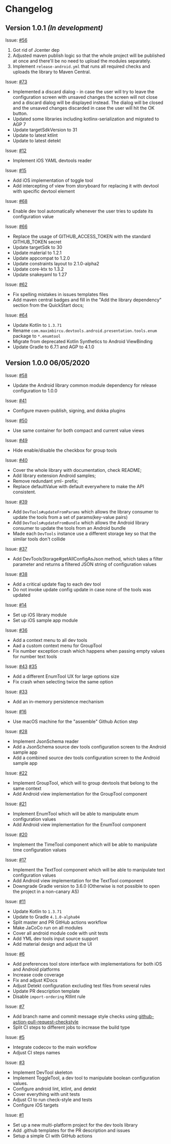 Changelog
=========

## Version 1.0.1 *(In development)*
Issue: [#56](https://github.com/maximbircu/devtools-library/issues/56)
1. Got rid of Jcenter dep
2. Adjusted maven publish logic so that the whole project will be published at once and there'll be no need to upload the modules separately.
3. Implement `release-android.yml` that runs all required checks and uploads the library to Maven Central.

Issue: [#73](https://github.com/maximbircu/devtools-library/issues/73)
- Implemented a discard dialog - in case the user will try to leave the configuration screen with unsaved changes the screen will not close and a discard dialog will be displayed instead. The dialog will be closed and the unsaved changes discarded in case the user will hit the OK button.
- Updated some libraries including kotlinx-serialization and migrated to AGP 7
- Update targetSdkVersion to 31
- Update to latest ktlint
- Update to latest detekt

Issue: [#12](https://github.com/maximbircu/devtools-library/issues/12)
- Implement iOS YAML devtools reader

Issue: [#15](https://github.com/maximbircu/devtools-library/issues/15)
- Add iOS implementation of toggle tool
- Add intercepting of view from storyboard for replacing it with devtool with specific devtool element

Issue: [#68](https://github.com/maximbircu/devtools-library/issues/66)
- Enable dev tool automatically whenever the user tries to update its configuration value

Issue: [#66](https://github.com/maximbircu/devtools-library/issues/66)
- Replace the usage of GITHUB_ACCESS_TOKEN with the standard GITHUB_TOKEN secret
- Update targetSdk to 30
- Update material to 1.2.1
- Update appcompat to 1.2.0
- Update constraints layout to 2.1.0-alpha2
- Update core-ktx to 1.3.2
- Update snakeyaml to 1.27

Issue: [#62](https://github.com/maximbircu/devtools-library/issues/62)
- Fix spelling mistakes in issues templates files
- Add maven central badges and fill in the "Add the library dependency" section from the QuickStart docs;

Issue: [#64](https://github.com/maximbircu/devtools-library/issues/64)
- Update Kotlin to `1.3.71`
- Rename `com.maximbircu.devtools.android.presentation.tools.enum` package to `*.enumtool`
- Migrate from deprecated Kotlin Synthetics to Android ViewBinding
- Update Gradle to 6.7.1 and AGP to 4.1.0

## Version 1.0.0 06/05/2020
Issue: [#58](https://github.com/maximbircu/devtools-library/issues/58)
- Update the Android library common module dependency for release configuration to 1.0.0

Issue: [#41](https://github.com/maximbircu/devtools-library/issues/41)
- Configure maven-publish, signing, and dokka plugins

Issue: [#50](https://github.com/maximbircu/devtools-library/issues/50)
- Use same container for both compact and current value views

Issue: [#49](https://github.com/maximbircu/devtools-library/issues/49)
- Hide enable/disable the checkbox for group tools

Issue: [#40](https://github.com/maximbircu/devtools-library/issues/40)
- Cover the whole library with documentation, check README;
- Add library extension Android samples;
- Remove redundant yml- prefix;
- Replace defaultValue with default everywhere to make the API consistent.

Issue: [#39](https://github.com/maximbircu/devtools-library/issues/39)
- Add `DevTools#updateFromParams` which allows the library consumer to update the tools from a set of params(key-value pairs)
- Add `DevTools#updateFromBundle` which allows the Android library consumer to update the tools from an Android bundle
- Made each `DevTools` instance use a different storage key so that the similar tools don't collide

Issue: [#37](https://github.com/maximbircu/devtools-library/issues/37)
- Add DevToolsStorage#getAllConfigAsJson method, which takes a filter parameter and returns a filtered JSON string of configuration values

Issue: [#38](https://github.com/maximbircu/devtools-library/issues/38)
- Add a critical update flag to each dev tool
- Do not invoke update config update in case none of the tools was updated

Issue: [#14](https://github.com/maximbircu/devtools-library/issues/14)
- Set up iOS library module
- Set up iOS sample app module

Issue: [#36](https://github.com/maximbircu/devtools-library/issues/36)
- Add a context menu to all dev tools
- Aad a custom context menu for GroupTool
- Fix number exception crash which happens when passing empty values for number text tools

Issue: [#43](https://github.com/maximbircu/devtools-library/issues/43) [#35](https://github.com/maximbircu/devtools-library/issues/35)
- Add a different EnumTool UX for large options size
- Fix crash when selecting twice the same option

Issue: [#33](https://github.com/maximbircu/devtools-library/issues/33)
- Add an in-memory persistence mechanism

Issue: [#16](https://github.com/maximbircu/devtools-library/issues/16)
- Use macOS machine for the "assemble" Github Action step

Issue: [#28](https://github.com/maximbircu/devtools-library/issues/28)
- Implement JsonSchema reader
- Add a JsonSchema source dev tools configuration screen to the Android sample app
- Add a combined source dev tools configuration screen to the Android sample app

Issue: [#22](https://github.com/maximbircu/devtools-library/issues/22)
- Implement GroupTool, which will to group devtools that belong to the same context
- Add Android view implementation for the GroupTool component

Issue: [#21](https://github.com/maximbircu/devtools-library/issues/21)
- Implement EnumTool which will be able to manipulate enum configuration values
- Add Android view implementation for the EnumTool component

Issue: [#20](https://github.com/maximbircu/devtools-library/issues/20)
- Implement the TimeTool component which will be able to manipulate time configuration values

Issue: [#17](https://github.com/maximbircu/devtools-library/issues/17)
- Implement the TextTool component which will be able to manipulate text configuration values
- Add Android view implementation for the TextTool component
- Downgrade Gradle version to 3.6.0 (Otherwise is not possible to open the project in a non-canary AS)

Issue: [#11](https://github.com/maximbircu/devtools-library/issues/11)
- Update Kotlin to `1.3.71`
- Update to Gradle `4.1.0-alpha04`
- Split master and PR GitHub actions workflow
- Make JaCoCo run on all modules
- Cover all android module code with unit tests
- Add YML dev tools input source support
- Add material design and adjust the UI

Issue: [#6](https://github.com/maximbircu/devtools-library/issues/6)
- Add preferences tool store interface with implementations for both iOS and Android platforms
- Increase code coverage
- Fix and adjust KDocs
- Adjust Detekt configuration excluding test files from several rules
- Update PR description template
- Disable `import-ordering` Ktlint rule

Issue: [#7](https://github.com/maximbircu/devtools-library/issues/7)
- Add branch name and commit message style checks using [github-action-pull-request-checkstyle](https://github.com/maximbircu/github-action-pull-request-checkstyle/tags)
- Split CI steps to different jobs to increase the build type

Issue: [#5](https://github.com/maximbircu/devtools-library/issues/5)
- Integrate codecov to the main workflow
- Adjust CI steps names

Issue: [#3](https://github.com/maximbircu/devtools-library/issues/3)
- Implement DevTool skeleton
- Implement ToggleTool, a dev tool to manipulate boolean configuration values.
- Configure android lint, ktlint, and detekt
- Cover everything with unit tests
- Adjust CI to run check-style and tests
- Configure iOS targets

Issue: [#1](https://github.com/maximbircu/devtools-library/issues/1)
- Set up a new multi-platform project for the dev tools library
- Add .github templates for the PR description and issues
- Setup a simple CI with GitHub actions
